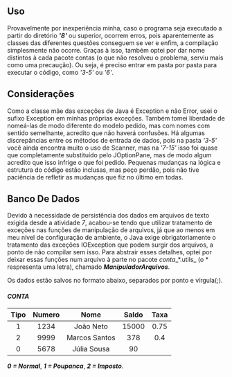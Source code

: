 ## Uso

Provavelmente por inexperiência minha, caso o programa seja executado a partir do diretório ___'8'___ ou superior, ocorrem erros, pois aparentemente as classes das diferentes questões conseguem se ver e enfim,
a compilação simplesmente não ocorre. Graças à isso, também optei por dar nome distintos à cada pacote contas (o que não resolveu o problema, serviu mais como uma precaução). Ou seja, é preciso entrar em pasta por pasta para executar o código, como _'3-5'_ ou _'6'_.

## Considerações
Como a classe mãe das exceções de Java é Exception e não Error, usei o sufixo Exception em minhas próprias exceções. Também tomei liberdade de nomeá-las de modo diferente do modelo pedido, mas com nomes com sentido semelhante, acredito que não haverá confusões. Há algumas discrepâncias entre os métodos de entrada de dados, pois na pasta _'3-5'_ você ainda encontra muito o uso de Scanner, mas na _'7-15'_ isso foi quase que completamente substituído pelo JOptionPane, mas de modo algum acredito que isso infrige o que foi pedido. Pequenas mudanças na lógica e estrutura do código estão inclusas, mas peço perdão, pois não tive paciência de refletir as mudanças que fiz no último em todas. 

## Banco De Dados

Devido à necessidade de persistência dos dados em arquivos de texto exigida desde a atividade _7_, acabou-se tendo que utilizar tratamento de exceções nas funções de manipulação de arquivos, já que ao menos em
meu nível de configuração de ambiente, o Java exige obrigatoriamente o tratamento das exceções IOException que podem surgir dos arquivos, a ponto de não compilar sem isso. Para abstrair esses detalhes, optei por deixar essas funções num arquivo à parte no pacote _conta__*.utils_ (o * respresenta uma letra), chamado ___ManipuladorArquivos___.
 
Os dados estão salvos no formato abaixo, separados por ponto e vírgula(;).

#### _CONTA_

| Tipo |    Numero   |  Nome  |   Saldo    | Taxa | 
| :----: | :--------------: | :--------------: | :--------------------: | :--------------------: | 
|   1  | 1234 | João Neto  | 15000 |  0.75  |   
|   2  | 9999 | Marcos Santos    |378 |  0.4  |   
|   0  | 5678 |  Júlia Sousa   | 90 |

_**0 = Normal**_, _**1 = Poupanca**_, _**2 = Imposto**_.
